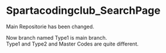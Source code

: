 # Spartacodingclub_SearchPage

Main Repositorie has been changed.  
  
Now branch named Type1 is main branch.  
Type1 and Type2 and Master Codes are quite different.
